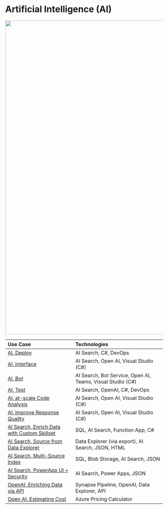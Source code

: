 # Artificial Intelligence (AI)

<img src="https://github.com/richchapler/AzureSolutions/assets/44923999/11c755cf-b3eb-4384-9876-8eadbf743b52" width="1000" />

Use Case | Technologies
:----- | :-----
[AI, Deploy](AI_Deploy.md) | AI Search, C#, DevOps<br>
[AI, Interface](AI_Interface.md) | AI Search, Open AI, Visual Studio (C#)
[AI, Bot](AI_Bot.md) | AI Search, Bot Service, Open AI, Teams, Visual Studio (C#)
[AI, Test](AI_Test.md) | AI Search, OpenAI, C#, DevOps<br>
[AI, at-scale Code Analysis](AI_CodeAnalysis.md) | AI Search, Open AI, Visual Studio (C#)
[AI, Improve Response Quality](AI_ImproveResponseQuality.md) | AI Search, Open AI, Visual Studio (C#)
[AI Search, Enrich Data with Custom Skillset](AISearch_CustomSkillset.md) | SQL, AI Search, Function App, C#
[AI Search, Source from Data Explorer](AISearch_fromDataExplorer.md) | Data Explorer (via export), AI Search, JSON, HTML
[AI Search, Multi-Source Index](AISearch_MultiSourceIndex.md) | SQL, Blob Storage, AI Search, JSON
[AI Search, PowerApp UI + Security](AISearch_PowerApp+Security.md) | AI Search, Power Apps, JSON
[OpenAI, Enriching Data via API](Data_Enrichment_OpenAI.md) | Synapse Pipeline, OpenAI, Data Explorer, API
[Open AI, Estimating Cost](wip/OpenAI_EstimatingCost.md) | Azure Pricing Calculator
